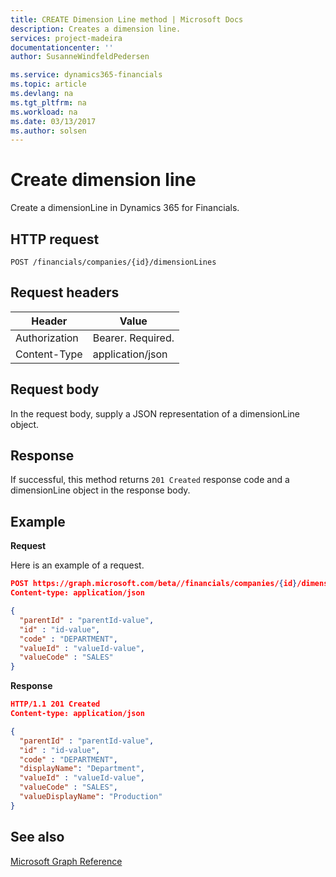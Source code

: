 ```yaml
---
title: CREATE Dimension Line method | Microsoft Docs
description: Creates a dimension line.
services: project-madeira
documentationcenter: ''
author: SusanneWindfeldPedersen

ms.service: dynamics365-financials
ms.topic: article
ms.devlang: na
ms.tgt_pltfrm: na
ms.workload: na
ms.date: 03/13/2017
ms.author: solsen
---
```


# Create dimension line
Create a dimensionLine in Dynamics 365 for Financials.

## HTTP request

```
POST /financials/companies/{id}/dimensionLines
```

## Request headers

|Header|Value|
|------|-----|
|Authorization  |Bearer. Required.    |
|Content-Type  |application/json    |

## Request body
In the request body, supply a JSON representation of a dimensionLine object.

## Response
If successful, this method returns ```201 Created``` response code and a dimensionLine object in the response body.

## Example

**Request**

Here is an example of a request.

```json
POST https://graph.microsoft.com/beta//financials/companies/{id}/dimensionLines
Content-type: application/json

{
  "parentId" : "parentId-value",
  "id" : "id-value",
  "code" : "DEPARTMENT",
  "valueId" : "valueId-value",
  "valueCode" : "SALES"
}

```
**Response**

```json
HTTP/1.1 201 Created
Content-type: application/json

{
  "parentId" : "parentId-value",
  "id" : "id-value",
  "code" : "DEPARTMENT",
  "displayName": "Department",
  "valueId" : "valueId-value",
  "valueCode" : "SALES",
  "valueDisplayName": "Production"
}
```

## See also
[Microsoft Graph Reference](../api/dynamics_graph_reference.md)